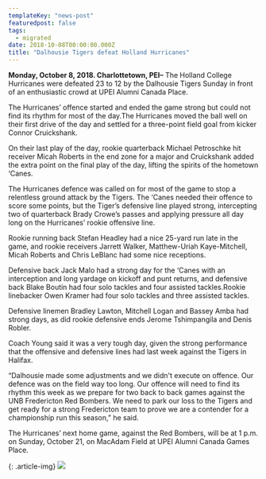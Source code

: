 ```yaml
---
templateKey: "news-post"
featuredpost: false
tags:
  - migrated
date: 2018-10-08T00:00:00.000Z
title: "Dalhousie Tigers defeat Holland Hurricanes"
---
```


**Monday, October 8, 2018. Charlottetown, PEI–** The Holland College Hurricanes were defeated 23 to 12 by the Dalhousie Tigers Sunday in front of an enthusiastic crowd at UPEI Alumni Canada Place.

The Hurricanes’ offence started and ended the game strong but could not find its rhythm for most of the day.The Hurricanes moved the ball well on their first drive of the day and settled for a three-point field goal from kicker Connor Cruickshank.

On their last play of the day, rookie quarterback Michael Petroschke hit receiver Micah Roberts in the end zone for a major and Cruickshank added the extra point on the final play of the day, lifting the spirits of the hometown ‘Canes.

The Hurricanes defence was called on for most of the game to stop a relentless ground attack by the Tigers. The ‘Canes needed their offence to score some points, but the Tiger’s defensive line played strong, intercepting two of quarterback Brady Crowe’s passes and applying pressure all day long on the Hurricanes’ rookie offensive line.

Rookie running back Stefan Headley had a nice 25-yard run late in the game, and rookie receivers Jarrett Walker, Matthew-Uriah Kaye-Mitchell, Micah Roberts and Chris LeBlanc had some nice receptions.

Defensive back Jack Malo had a strong day for the ‘Canes with an interception and long yardage on kickoff and punt returns, and defensive back Blake Boutin had four solo tackles and four assisted tackles.Rookie linebacker Owen Kramer had four solo tackles and three assisted tackles.

Defensive linemen Bradley Lawton, Mitchell Logan and Bassey Amba had strong days, as did rookie defensive ends Jerome Tshimpangila and Denis Robler.

Coach Young said it was a very tough day, given the strong performance that the offensive and defensive lines had last week against the Tigers in Halifax.

“Dalhousie made some adjustments and we didn't execute on offence. Our defence was on the field way too long. Our offence will need to find its rhythm this week as we prepare for two back to back games against the UNB Fredericton Red Bombers. We need to park our loss to the Tigers and get ready for a strong Fredericton team to prove we are a contender for a championship run this season,” he said.

The Hurricanes’ next home game, against the Red Bombers, will be at 1 p.m. on Sunday, October 21, on MacAdam Field at UPEI Alumni Canada Games Place.

{: .article-img}
![](/img/posts/2018-10-08.jpg)

